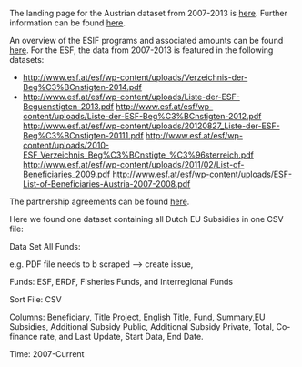 The landing page for the Austrian dataset from 2007-2013 is [here](http://www.oerok.gv.at/eu-regionalpolitik/eu-strukturfonds-in-oesterreich-2007-2013.html). Further information can be found [here](https://www.bka.gv.at/site/6093/default.aspx).

An overview of the ESIF programs and associated amounts can be found [here](http://www.oerok.gv.at/fileadmin/Bilder/3.Reiter-Regionalpolitik/1._EU-Koehaesionspolitik/Tabelle_Strukturfondsmittel_2007-2013.pdf). For the ESF, the data from 2007-2013 is featured in the following datasets:

* http://www.esf.at/esf/wp-content/uploads/Verzeichnis-der-Beg%C3%BCnstigten-2014.pdf
* http://www.esf.at/esf/wp-content/uploads/Liste-der-ESF-Beguenstigten-2013.pdf
http://www.esf.at/esf/wp-content/uploads/Liste-der-ESF-Beg%C3%BCnstigten-2012.pdf
http://www.esf.at/esf/wp-content/uploads/20120827_Liste-der-ESF-Beg%C3%BCnstigten-20111.pdf
http://www.esf.at/esf/wp-content/uploads/2010-ESF_Verzeichnis_Beg%C3%BCnstigte_%C3%96sterreich.pdf
http://www.esf.at/esf/wp-content/uploads/2011/02/List-of-Beneficiaries_2009.pdf
http://www.esf.at/esf/wp-content/uploads/ESF-List-of-Beneficiaries-Austria-2007-2008.pdf

The partnership agreements can be found [here](http://ec.europa.eu/contracts_grants/agreements/index_en.htm).

Here we found one dataset containing all Dutch EU Subsidies in one CSV file:

Data Set All Funds:

e.g. PDF file needs to b scraped --> create issue, 

Funds: ESF, ERDF, Fisheries Funds, and Interregional Funds

Sort File: CSV

Columns: Beneficiary, Title Project, English Title, Fund, Summary,EU Subsidies, Additional Subsidy Public, Additional Subsidy Private, Total, Co-finance rate, and Last Update, Start Data, End Date.

Time: 2007-Current